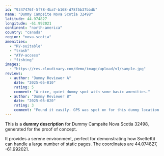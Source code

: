 ```yaml
---
id: "9347476f-5f78-4ba7-b168-d78f5b37bbdb"
name: "Dummy Campsite Nova Scotia 32498"
latitude: 44.074827
longitude: -61.992021
continent: "north-america"
country: "canada"
region: "nova-scotia"
amenities:
  - "RV-suitable"
  - "trash"
  - "ATV-access"
  - "fishing"
images:
  - "https://res.cloudinary.com/demo/image/upload/v1/sample.jpg"
reviews:
  - author: "Dummy Reviewer A"
    date: "2025-05-010"
    rating: 5
    comment: "A nice, quiet dummy spot with some basic amenities."
  - author: "Dummy Reviewer B"
    date: "2025-05-020"
    rating: 3
    comment: "Found it easily. GPS was spot on for this dummy location."
---
```


This is a **dummy description** for Dummy Campsite Nova Scotia 32498, generated for the proof of concept.

It provides a serene environment, perfect for demonstrating how SvelteKit can handle a large number of static pages. The coordinates are 44.074827, -61.992021.
